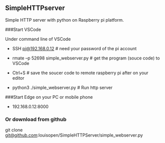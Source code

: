 ## SimpleHTTPserver
Simple HTTP server with python on Raspberry pi platform.

###Start VSCode

Under command line of VSCode

* SSH pi@192.168.0.12    # need your password of the pi account

* rmate –p 52698 simple_webserver.py  # get the program (souce code) to VSCode

* Ctrl+S  # save the soucer code to remote raspberry pi after on your editor

* python3 ./simple_webserver.py   # Run http server


###Start Edge on your PC or mobile phone

* 192.168.0.12:8000

### Or download from github
git clone git@github.com:louisopen/SimpleHTTPServer/simple_webserver.py
